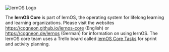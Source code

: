 ![lernOS Logo](https://github.com/simondueckert/lernos-core/raw/master/images/lernOS-logo-400px.png)

The **lernOS Core** is part of lernOS, the operating system for lifelong learning and learning organizations. Please visit the websites https://cogneon.github.io/lernos-core (English) or https://cogneon.de/lernos (German) for information on using lernOS. The lernOS core team uses a Trello board called [lernOS Core Tasks](https://trello.com/b/maH6agwa/lernos-core-tasks) for sprint and activity planning.
